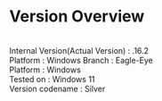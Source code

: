 # Version Overview


<br>
Internal Version(Actual Version) : .16.2
<br>
Platform : Windows
Branch : Eagle-Eye
<br>
Platform : Windows
<br>
Tested on : Windows 11
<br>
Version codename : Silver
